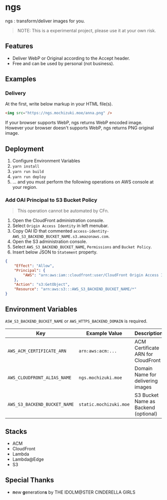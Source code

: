 # ngs

ngs : transform/deliver images for you.

> NOTE: This is a experimental project, please use it at your own risk.


## Features

* Deliver WebP or Original according to the Accept header.
* Free and can be used by personal (not business).


## Examples

### Delivery

At the first, write below markup in your HTML file(s).

```html
<img src="https://ngs.mochizuki.moe/anna.png" />
```

If your browser supports WebP, ngs returns WebP encoded image.  
However your browser doesn't supports WebP, ngs returns PNG original image.


## Deployment

1. Configure Environment Variables
2. `yarn install`
3. `yarn run build`
4. `yarn run deploy`
5. ... and you must perform the following operations on AWS console at your region.


### Add OAI Principal to S3 Bucket Policy

> This operation cannot be automated by CFn.

1. Open the CloudFront administration console.
2. Select `Origin Access Identity` in left menubar.
3. Copy OAI ID that commented `access-identity-AWS_S3_BACKEND_BUCKET_NAME.s3.amazonaws.com`.
4. Open the S3 administration console.
5. Select `AWS_S3_BACKEND_BUCKET_NAME`, `Permissions` and `Bucket Policy`.
6. Insert below JSON to `Statement` property.

```json
{
    "Effect": "Allow",
    "Principal": {
        "AWS": "arn:aws:iam::cloudfront:user/CloudFront Origin Access Identity YOUR_COPIED_OAI_ID"
    },
    "Action": "s3:GetObject",
    "Resource": "arn:aws:s3:::AWS_S3_BACKEND_BUCKET_NAME/*"
}
```


## Environment Variables

`ASW_S3_BACKEND_BUCKET_NAME` or `AWS_HTTPS_BACKEND_DOMAIN` is required.

| Key                          | Example Value          | Description                             |
| ---------------------------- | ---------------------- | --------------------------------------- |
| `AWS_ACM_CERTIFICATE_ARN`    | `arn:aws:acm:...`      | ACM Certificate ARN for CloudFront      |
| `AWS_CLOUDFRONT_ALIAS_NAME`  | `ngs.mochizuki.moe`    | Domain Name for delivering images       |
| `AWS_S3_BACKEND_BUCKET_NAME` | `static.mochizuki.moe` | S3 Bucket Name as Backend (optional)    |


## Stacks

* ACM
* CloudFront
* Lambda
* Lambda@Edge
* S3


## Special Thanks

* **n**ew **g**eneration**s** by THE IDOLM@STER CINDERELLA GIRLS


